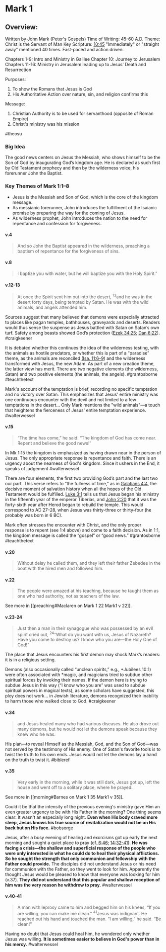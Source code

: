 # Mark 1

## Overview:
Written by John Mark (Peter's Gospels)
Time of Writing: 45-60 A.D.
Theme: Christ is the Servant of Man
Key Scripture: [10:45](Mark10#v.45)
"Immediately" or "straight away" mentioned 40 times. Fast-paced and action driven.

Chapters 1-9: Intro and Ministry in Galilee
Chapter 10: Journey to Jerusalem
Chapters 11-16: Ministry in Jerusalem leading up to Jesus' Death and Resurrection

Purposes:
1. To show the Romans that Jesus is God
2. His Authoritative Action over nature, sin, and religion confirms this

Message:
1. Christian Authority is to be used for servanthood (opposite of Roman Empire)
2. Christ's ministry was his mission

#theosu 

### Big Idea
The good news centers on Jesus the Messiah, who shows himself to be the Son of God by inaugurating God’s kingdom age. He is declared as such first by Old Testament prophecy and then by the wilderness voice, his forerunner John the Baptist.
### Key Themes of Mark 1:1–8
- Jesus is the Messiah and Son of God, which is the core of the kingdom message.
- As messianic forerunner, John introduces the fulfillment of the Isaianic promise by preparing the way for the coming of Jesus.
- As wilderness prophet, John introduces the nation to the need for repentance and confession for forgiveness.

#### v.4
>And so John the Baptist appeared in the wilderness, preaching a baptism of repentance for the forgiveness of sins.

#### v.8
>I baptize you with water, but he will baptize you with the Holy Spirit.”

#### v.12-13
>At once the Spirit sent him out into the desert, <sup>13</sup>and he was in the desert forty days, being tempted by Satan. He was with the wild animals, and angels attended him.

Sources suggest that many believed that demons were especially attracted to places like pagan temples, bathhouses, graveyards and deserts. Readers would thus sense the suspense as Jesus battled with Satan on Satan’s own turf. Safety among beasts showed God’s protection ([Ezek 34:25](Ezekiel34#v.25); [Dan 6:22](Daniel6#v.22)).
#craigkeener 

It is debated whether this continues the idea of the wilderness testing, with the animals as hostile predators, or whether this is part of a “paradise” theme, as the animals are reconciled [(Isa. 11:6–9](Isaiah11#v.6)) and the wilderness transformed with Jesus, the new Adam. As part of a new creation theme, the latter view has merit. There are two negative elements (the wilderness, Satan) and two positive elements (the animals, the angels).
#grantosborne #teachthetext 

Mark's account of the temptation is brief, recording no specific temptation and no victory over Satan. This emphasizes that Jesus' entire ministry was one continuous encounter with the devil and not limited to a few temptations in the desert... Only Mark mentions the "wild animals"—a touch that heightens the fierceness of Jesus' entire temptation experience.
#walterwessel 

#### v.15
>“The time has come,” he said. “The kingdom of God has come near. Repent and believe the good news!”

In Mk 1:15 the kingdom is emphasized as having drawn near in the person of Jesus. The only appropriate response is repentance and faith. There is an urgency about the nearness of God's kingdom. Since it ushers in the End, it speaks of judgement
#walterwessel 

There are four elements, the first two providing God’s part and the last two our part. This verse refers to “the fullness of time,” as in [Galatians 4:4](Galatians4#v.4), the decisive moment of salvation history when all the hopes of the Old Testament would be fulfilled. [Luke 3:1](Luke3#v.1) tells us that Jesus began his ministry in the fifteenth year of the emperor Tiberias, and [John 2:20](John2#v.20) that it was the forty-sixth year after Herod began to rebuild the temple. This would correspond to AD 27–28, when Jesus was thirty-three or thirty-four (he probably was born in 6 BC).

Mark often stresses the encounter with Christ, and the only proper response is to repent (see 1:4 above) and come to a faith decision. As in 1:1, the kingdom message is called the “gospel” or “good news.”
#grantosborne #teachthetext 

#### v.20
>Without delay he called them, and they left their father Zebedee in the boat with the hired men and followed him.

#### v.22
>The people were amazed at his teaching, because he taught them as one who had authority, not as teachers of the law.

See more in [[preaching#Maclaren on Mark 1 22 Mark1 v 22]].

#### v.23-24
>Just then a man in their synagogue who was possessed by an evil spirit cried out, <sup>24</sup>"What do you want with us, Jesus of Nazareth? Have you come to destroy us? I know who you are—the Holy One of God!"

The place that Jesus encounters his first demon may shock Mark’s readers: it is in a religious setting.

Demons (also occasionally called “unclean spirits,” e.g., \*Jubilees 10:1) were often associated with \*magic, and magicians tried to subdue other spiritual forces by invoking their names. If the demon here is trying to subdue Jesus in this way (“I know who you are” was used to subdue spiritual powers in magical texts), as some scholars have suggested, this ploy does not work... in Jewish literature, demons recognized their inability to harm those who walked close to God.
#craigkeener 

#### v.34
>and Jesus healed many who had various diseases. He also drove out many demons, but he would not let the demons speak because they knew who he was.

His plan—to reveal Himself as the Messiah, God, and the Son of God—was not served by the testimony of His enemy. One of Satan's favorite tools is to twist the truth to his own ends. Jesus would not let the demons lay a hand on the truth to twist it.
#bibleref 

#### v.35
>Very early in the morning, while it was still dark, Jesus got up, left the house and went off to a solitary place, where he prayed.

See more in [[morning#Barnes on Mark 1 35 Mark1 v 35]].

Could it be that the intensity of the previous evening's ministry gave Him an even greater urgency to be with His Father in the morning? One thing seems clear: It wasn't an especially long night. **Even when His body craved more sleep, Jesus knows his true source of revitalization would not be on His back but on His face.**
#bobsorge 

Jesus, after a busy evening of healing and exorcisms got up early the next morning and sought a quiet place to pray (cf.[ 6:46](Mark6#v.46); [14:32-41](Mark14)). **He was facing a crisis—the shallow and superficial response of the people who were only interested in what he could do to heal their physical afflictions. So he sought the strength that only communion and fellowship with the Father could provide.**
The disciples did not understand Jesus or his need for communion with the Father, so they went to look for him. Apparently the thought Jesus would be pleased to know that everyone was looking for him (v.37). **They did not understand that this popular and shallow reception of him was the very reason he withdrew to pray.**
#walterwessel 

#### v.40-41
>A man with leprosy came to him and begged him on his knees, “If you are willing, you can make me clean.” <sup>41</sup>Jesus was indignant. He reached out his hand and touched the man. “I am willing,” he said. “Be clean!”

Having no doubt that Jesus could heal him, he wondered only whether Jesus was willing. **It is sometimes easier to believe in God's power than in his mercy.**
#walterwessel 
